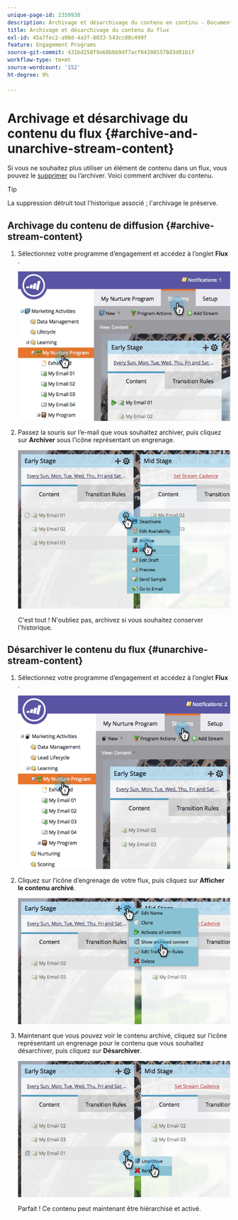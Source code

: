 ```yaml
---
unique-page-id: 2359930
description: Archivage et désarchivage du contenu en continu - Documents Marketo - Documentation du produit
title: Archivage et désarchivage du contenu du flux
exl-id: 45a7fec2-a98d-4a3f-8033-543cc88c499f
feature: Engagement Programs
source-git-commit: 431bd258f9a68bbb9df7acf043085578d3d91b1f
workflow-type: tm+mt
source-wordcount: '152'
ht-degree: 0%

---
```


# Archivage et désarchivage du contenu du flux {#archive-and-unarchive-stream-content}

Si vous ne souhaitez plus utiliser un élément de contenu dans un flux, vous pouvez le [supprimer](/help/marketo/product-docs/email-marketing/drip-nurturing/using-stream-content/remove-stream-content.md) ou l’archiver. Voici comment archiver du contenu.

>[!TIP]
>
>La suppression détruit tout l&#39;historique associé ; l&#39;archivage le préserve.

## Archivage du contenu de diffusion {#archive-stream-content}

1. Sélectionnez votre programme d’engagement et accédez à l’onglet **Flux** .

   ![](assets/cloneasteam-4.jpg)

1. Passez la souris sur l’e-mail que vous souhaitez archiver, puis cliquez sur **Archiver** sous l’icône représentant un engrenage.

   ![](assets/image2014-9-15-17-3a42-3a7.png)

   C&#39;est tout ! N&#39;oubliez pas, archivez si vous souhaitez conserver l&#39;historique.

## Désarchiver le contenu du flux {#unarchive-stream-content}

1. Sélectionnez votre programme d’engagement et accédez à l’onglet **Flux** .

   ![](assets/image2014-9-15-17-3a42-3a11.png)

1. Cliquez sur l’icône d’engrenage de votre flux, puis cliquez sur **Afficher le contenu archivé**.

   ![](assets/image2014-9-15-17-3a42-3a15.png)

1. Maintenant que vous pouvez voir le contenu archivé, cliquez sur l’icône représentant un engrenage pour le contenu que vous souhaitez désarchiver, puis cliquez sur **Désarchiver**.

   ![](assets/image2014-9-15-17-3a42-3a24.png)

   Parfait ! Ce contenu peut maintenant être hiérarchisé et activé.

